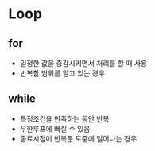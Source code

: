 # Loop

## for
- 일정한 값을 증감시키면서 처리를 할 때 사용
- 반복할 범위를 알고 있는 경우

## while
- 특정조건을 만족하는 동안 반복
- 무한루프에 빠질 수 있음
- 종료시점이 반복문 도중에 일어나는 경우
